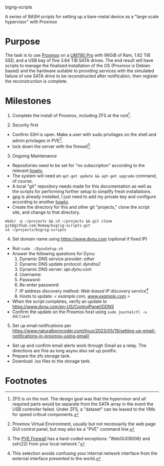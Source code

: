 bigrig-scripts

A series of BASH scripts for setting up a bare-metal device as a \"large
scale hypervisor\" with Proxmox

# Purpose

The task is to use [Proxmox](https://www.proxmox.com/en/) on a [UM790
Pro](https://store.minisforum.com/collections/all-product/products/minisforum-um790-pro)
with 96GiB of Ram, 1.82 TiB SSD, and a USB bay of five 3.64 TiB SATA
drives. The end result will have scripts to manage the finalized
installation of the OS (Proxmox is Debian based) and the hardware
suitable to providing services with the simulated failure of one SATA
drive to be reconstructed after notification, then register the
reconstruction is complete.

# Milestones

1. Complete the install of Proxmox, including ZFS at the root[^1].

3. Security first     
  * Confirm SSH is open. Make a user with sudo privilages on the shell and admin privilages in PVE[^2].  
  * lock down the server with the firewall[^3].

3. Ongoing Maintenance  
  * Repositories need to be set for "no subscription" according to the relevant
   [howto](https://www.virtualizationhowto.com/2022/08/proxmox-update-no-subscription-repository-configuration/).
  * The system will need an `apt-get update && apt-get upgrade` command, of course.
  * A local "git" repository needs made for this documentation as well as the scripts
   for performing further setup to simplify fresh installations.
  * gpg is already installed, I just need to add my private key and configure according
   to another [howto](https://aalonso.dev/blog/2022/how-to-generate-gpg-keys-sign-commits-and-export-keys-to-another-machine).
  * Create the directory for this and other git "projects," clone the script site, and
   change to that directory.
```
mkdir -p ~/projects && cd ~/projects && git clone git@github.com:Romaq/bigrig-scripts.git
cd ~/projects/bigrig-scripts
```

4. Set domain name using https://www.dynu.com (optional if fixed IP)  
  * Run `sudo ./DynuSetup.sh`
  * Answer the following questions for Dynu:
    1. Dynamic DNS service provider: *other*
    2. Dynamic DNS update protocol: *dyndns2*
    3. Dynamic DNS server: *api.dynu.com*
    4. Username: *<your-user-name>*
    5. Password: *<your-password>*
    6. Re-enter password: *<your-password>*
    7. IP address discovery method: *Web-based IP discovery service*[^4]
    8. Hosts to update: *< example.com, www.example.com >*
  * When the script completes, verify an update to https://www.dynu.com/en-US/ControlPanel/DDNS
  * Confirm the update on the Proxmox host using `sudo journalctl -u ddclient`

5. Set up email notifications per https://www.naturalborncoder.com/linux/2023/05/19/setting-up-email-notifications-in-proxmox-using-gmail/

  * Set up and confirm email alerts work through Gmail as a relay. The directions are fine
      as long asyou also set up postfix.
  * Prepare the zfs storage tank.
  * Download .iso files to the storage tank.

# Footnotes
[^1]: ZFS is on the root. The design goal was that the hypervisor and all required parts
would be separate from the SATA array in the event the USB controller failed. Under ZFS,
a "dataset" can be leased to the VMs for speed critical components.
[^2]: Proxmox Virtual Environment, usually but not necessarily the web
page GUI control panel, but may also be a "PVE" command line.
[^3]: The [PVE Firewall](https://pve.proxmox.com/wiki/Firewall#_configuration_files) has
a hard-coded exceptions: "WebGUI(8006) and ssh(22) from your local network."
[^4]: This selection avoids confusing your internal network interface from the external
interface presented to the world.
